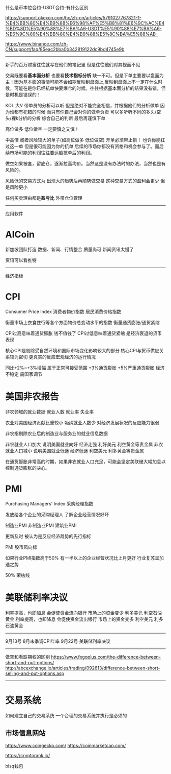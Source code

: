 
什么是币本位合约-USDT合约-有什么区别

https://support.okexcn.com/hc/zh-cn/articles/5791027767821-1-%E4%BB%80%E4%B9%88%E6%98%AF%E5%B8%81%E6%9C%AC%E4%BD%8D%E5%90%88%E7%BA%A6-USDT%E5%90%88%E7%BA%A6-%E6%9C%89%E4%BB%80%E4%B9%88%E5%8C%BA%E5%88%AB-


https://www.binance.com/zh-CN/support/faq/85eac2bba0b342819122dc9bd4745e9b

---

新手的百万财富往往就写在他们的笔记里 但是往往他们对其视而不见

交易既要看**基本面分析** 也要看**技术指标分析** 缺一不可。但是下单主要要以盘面为主！因为基本面的事情可能不会如期反映到盘面上,反映到盘面上不一定在什么时候，可能在是你已经抗单快要爆仓的时候。往往根据基本面分析的结果没有错，但是时机是错误的！

KOL 大V 带单员的分析可以听  但是绝对不能完全相信，并根据他们的分析做单  因为谁都有犯错的时候  而只有你自己会对你的做单负责
可以多听听不同的多头/空头/裸k分析的分析  综合自己的判断  最后再谨慎下单

高位做多  低位做空  一定要慎之又慎！

中高倍  或者风险较大的单子(如高位做多  低位做空)  开单必须带止损！  也许你能扛过这一单  但是很可能因为你的抗单  后续的市场你都没有资格和机会参与了。而后续市场可能的利润往往要远超抗单后的利润。

做空如果被套，留底仓，逐渐拉高均价。当然这是没有办法时的办法，当然也是有风险的。

风险低的交易方式为  出现大的趋势后再顺势做交易  这种交易方式的盈利会更少  但是风险更小

任何买卖理由都是**盈亏比** 外带仓位管理

---

应用软件

# AICoin

新加坡团队打造 数据、新闻、行情整合  质量尚可  新闻资讯太慢了

资讯可以看推特








---

经济指标



# CPI

Consumer Price Index   消费者物价指数  居民消费价格指数


衡量市场上衣食住行等各个方面物价总变动水平的指数  衡量通货膨胀/通货紧缩

CPI过高意味着通货膨胀  钱不值钱了
CPI过低意味着通货紧缩  是经济衰退的货币表现

核心CPI是剔除受自然环境和国际市场变化影响较大的部分 核心CPI与货币供应关系较为密切  更真实的反应宏观经济的运行情况

同比+2%~+3%增幅 属于正常可接受范围
+3%通货膨胀
+5%严重通货膨胀  经济不稳定 需国家调节


# 美国非农报告

非农领域的就业数据  就业人数  就业率  失业率

农业对美国经济贡献比重较小  吸纳就业人数少  对经济发展状况的反应能力很弱

非农指剔除农业后的制造业与服务业的就业信息数据


非农就业人口加大  说明美国就业向好  经济走强  利好美元  利空黄金等贵金属
非农就业人口减小  说明美国就业低迷  经济低迷  利空美元  利多黄金等贵金属

在通货膨胀非常高的时期，如果非农就业人口充足，可能会坚定美联储大幅加息以控制通货膨胀的决心。

# PMI

Purchasing Managers' Index  采购经理指数

发放给各个企业的采购经理人 了解企业经营情况好坏

制造业PMI  非制造业PMI  建筑业PMI

更新及时  被认为是反应经济趋势的先行指标

PMI  股市风向标

如果行业PMI指数高于50%  有一半以上的企业经营状况比上月更好  行业复苏呈加速之势

50% 荣枯线

# 美联储利率决议

利率提高，也即加息  会促使资金流向银行  市场上的资金变少  利多美元  利空石油黄金
利率提高，也即降息  会促使资金流出银行  市场上的资金变多  利空美元  利多石油黄金




---


9月13号 8月未季调CPI年率
9月22号 美联储利率决议


---

做空和看跌期权的区别
https://www.fxgoplus.com/the-difference-between-short-and-put-options/
http://abcexchange.io/articles/trading/092613/difference-between-short-selling-and-put-options.asp

---

# 交易系统

如何建立自己的交易系统  一个合理的交易系统并执行是必须的


## 市场信息网站

https://www.coingecko.com/
https://coinmarketcap.com/

https://cryptorank.io/




bisq钱包